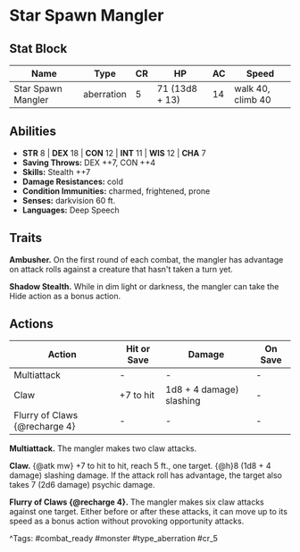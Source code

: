 # Star Spawn Mangler

## Stat Block

| Name | Type | CR | HP | AC | Speed |
|------|------|----|----|----|-------|
| Star Spawn Mangler | aberration | 5 | 71 (13d8 + 13) | 14 | walk 40, climb 40 |

## Abilities

- **STR** 8 | **DEX** 18 | **CON** 12 | **INT** 11 | **WIS** 12 | **CHA** 7
- **Saving Throws:** DEX ++7, CON ++4  
- **Skills:** Stealth ++7  
- **Damage Resistances:** cold  
- **Condition Immunities:** charmed, frightened, prone  
- **Senses:** darkvision 60 ft.  
- **Languages:** Deep Speech

## Traits

**Ambusher.** On the first round of each combat, the mangler has advantage on attack rolls against a creature that hasn't taken a turn yet.

**Shadow Stealth.** While in dim light or darkness, the mangler can take the Hide action as a bonus action.


## Actions

| Action | Hit or Save | Damage | On Save |
|--------|--------------|--------|----------|
| Multiattack | - | - | - |
| Claw | +7 to hit | 1d8 + 4 damage) slashing | - |
| Flurry of Claws {@recharge 4} | - | - | - |

**Multiattack.** The mangler makes two claw attacks.

**Claw.** {@atk mw} +7 to hit to hit, reach 5 ft., one target. {@h}8 (1d8 + 4 damage) slashing damage. If the attack roll has advantage, the target also takes 7 (2d6 damage) psychic damage.

**Flurry of Claws {@recharge 4}.** The mangler makes six claw attacks against one target. Either before or after these attacks, it can move up to its speed as a bonus action without provoking opportunity attacks.


^Tags: #combat_ready #monster #type_aberration #cr_5